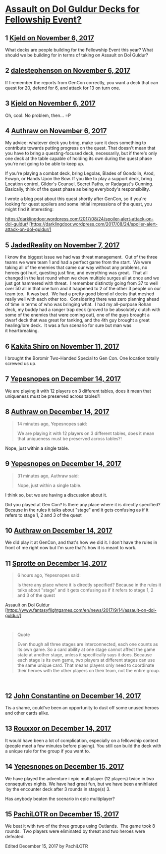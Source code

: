 # [Assault on Dol Guldur Decks for Fellowship Event?](https://community.fantasyflightgames.com/topic/262666-assault-on-dol-guldur-decks-for-fellowship-event/)

## 1 [Kjeld on November 6, 2017](https://community.fantasyflightgames.com/topic/262666-assault-on-dol-guldur-decks-for-fellowship-event/?do=findComment&comment=3066357)

What decks are people building for the Fellowship Event this year? What should we be building for in terms of taking on Assault on Dol Guldur?

## 2 [dalestephenson on November 6, 2017](https://community.fantasyflightgames.com/topic/262666-assault-on-dol-guldur-decks-for-fellowship-event/?do=findComment&comment=3066419)

If I remember the reports from GenCon correctly, you want a deck that can quest for 20, defend for 6, and attack for 13 on turn one.

## 3 [Kjeld on November 6, 2017](https://community.fantasyflightgames.com/topic/262666-assault-on-dol-guldur-decks-for-fellowship-event/?do=findComment&comment=3066440)

Oh, cool. No problem, then... =P

## 4 [Authraw on November 6, 2017](https://community.fantasyflightgames.com/topic/262666-assault-on-dol-guldur-decks-for-fellowship-event/?do=findComment&comment=3066672)

My advice: whatever deck you bring, make sure it does something to contribute towards putting progress on the quest. That doesn't mean that you have to bring a questing-focused deck, necessarily, but if there's only one deck at the table capable of holding its own during the quest phase you're not going to be able to keep up.

If you're playing a combat deck, bring Legolas, Blades of Gondolin, Arod, Eowyn, or Hands Upon the Bow. If you like to play a support deck, bring Location control, Gildor's Counsel, Secret Paths, or Radagast's Cunning. Basically, think of the quest phase as being everybody's responsibility. 

I wrote a blog post about this quest shortly after GenCon, so if you're looking for quest spoilers and some initial impressions of the quest, you might find it interesting:

https://darklingdoor.wordpress.com/2017/08/24/spoiler-alert-attack-on-dol-guldur/ [https://darklingdoor.wordpress.com/2017/08/24/spoiler-alert-attack-on-dol-guldur/]

## 5 [JadedReality on November 7, 2017](https://community.fantasyflightgames.com/topic/262666-assault-on-dol-guldur-decks-for-fellowship-event/?do=findComment&comment=3067290)

I know the biggest issue we had was threat management.  Out of the three teams we were team 1 and had a perfect game from the start.  We were taking all of the enemies that came our way without any problems, no heroes got hurt, questing just fine, and everything was great.  That all changed in the last round when we drew multiple surges all at once and we just got hammered with threat.  I remember distinctly going from 37 to well over 50 all in that one turn and it happened to 2 of the other 3 people on our team too.  It was bad.  We had a pretty good blend of decks that meshed really well with each other too.  Considering there was zero planning ahead of time in terms of who was bringing what.  I had my all-purpose Rohan deck, my buddy had a ranger trap deck (proved to be absolutely clutch with some of the enemies that were coming out), one of the guys brought a dwarf deck that was great for tanking, and the 4th guy brought a great healing/lore deck.  It was a fun scenario for sure but man was it heartbreaking.   

## 6 [Kakita Shiro on November 11, 2017](https://community.fantasyflightgames.com/topic/262666-assault-on-dol-guldur-decks-for-fellowship-event/?do=findComment&comment=3075160)

I brought the Boromir Two-Handed Special to Gen Con. One location totally screwed us up.

## 7 [Yepesnopes on December 14, 2017](https://community.fantasyflightgames.com/topic/262666-assault-on-dol-guldur-decks-for-fellowship-event/?do=findComment&comment=3124668)

We are playing it with 12 players on 3 different tables, does it mean that uniqueness must be preserved across tables?! 

## 8 [Authraw on December 14, 2017](https://community.fantasyflightgames.com/topic/262666-assault-on-dol-guldur-decks-for-fellowship-event/?do=findComment&comment=3124688)

> 14 minutes ago, Yepesnopes said:
> 
> We are playing it with 12 players on 3 different tables, does it mean that uniqueness must be preserved across tables?! 

Nope, just within a single table. 

## 9 [Yepesnopes on December 14, 2017](https://community.fantasyflightgames.com/topic/262666-assault-on-dol-guldur-decks-for-fellowship-event/?do=findComment&comment=3124721)

> 31 minutes ago, Authraw said:
> 
> Nope, just within a single table. 

I think so, but we are having a discussion about it.

Did you played at Gen Con? Is there any place where it is directly specified? Because in the rules it talks about "stage" and it gets confusing as if it refers to stage 1, 2 and 3 of the quest

## 10 [Authraw on December 14, 2017](https://community.fantasyflightgames.com/topic/262666-assault-on-dol-guldur-decks-for-fellowship-event/?do=findComment&comment=3124729)

We did play it at GenCon, and that's how we did it. I don't have the rules in front of me right now but I'm sure that's how it is meant to work. 

## 11 [Sprotte on December 14, 2017](https://community.fantasyflightgames.com/topic/262666-assault-on-dol-guldur-decks-for-fellowship-event/?do=findComment&comment=3124966)

> 6 hours ago, Yepesnopes said:
> 
> Is there any place where it is directly specified? Because in the rules it talks about "stage" and it gets confusing as if it refers to stage 1, 2 and 3 of the quest

Assault on Dol Guldur [https://www.fantasyflightgames.com/en/news/2017/9/14/assault-on-dol-guldur/]

 

> Quote
> 
> Even though all three stages are interconnected, each one counts as its own game. So a card ability at one stage cannot affect the game state at another stage, unless it specifically says it does. Because each stage is its own game, two players at different stages can use the same unique card. That means players only need to coordinate their heroes with the other players on their team, not the entire group.

 

## 12 [John Constantine on December 14, 2017](https://community.fantasyflightgames.com/topic/262666-assault-on-dol-guldur-decks-for-fellowship-event/?do=findComment&comment=3124996)

Tis a shame, could've been an opportunity to dust off some unused heroes and other cards alike.

## 13 [Rouxxor on December 14, 2017](https://community.fantasyflightgames.com/topic/262666-assault-on-dol-guldur-decks-for-fellowship-event/?do=findComment&comment=3125096)

It would have been a lot of complication, especially on a fellowship context (people meet a few minutes before playing). You still can build the deck with a unique rule for the group if you want to.

## 14 [Yepesnopes on December 15, 2017](https://community.fantasyflightgames.com/topic/262666-assault-on-dol-guldur-decks-for-fellowship-event/?do=findComment&comment=3126973)

We have played the adventure i epic multiplayer (12 players) twice in two consequtives nights. We have had great fun, but we have been annihilated  by the encounter deck after 3 rounds in stage(s) 3.

Has anybody beaten the scenario in epic multiplayer?

## 15 [PachiLOTR on December 15, 2017](https://community.fantasyflightgames.com/topic/262666-assault-on-dol-guldur-decks-for-fellowship-event/?do=findComment&comment=3127748)

We beat it with two of the three groups using Outlands.  The game took 8 rounds.  Two players were eliminated by threat and two heroes were defeated.

Edited December 15, 2017 by PachiLOTR

